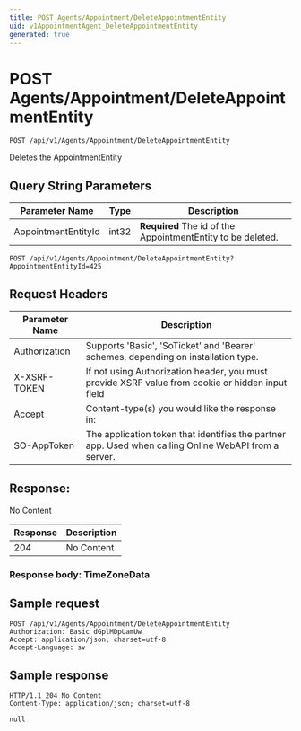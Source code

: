 ```yaml
---
title: POST Agents/Appointment/DeleteAppointmentEntity
uid: v1AppointmentAgent_DeleteAppointmentEntity
generated: true
---
```


# POST Agents/Appointment/DeleteAppointmentEntity

```http
POST /api/v1/Agents/Appointment/DeleteAppointmentEntity
```

Deletes the AppointmentEntity







## Query String Parameters

| Parameter Name | Type |  Description |
|----------------|------|--------------|
| AppointmentEntityId | int32 | **Required** The id of the AppointmentEntity to be deleted. |

```http
POST /api/v1/Agents/Appointment/DeleteAppointmentEntity?AppointmentEntityId=425
```


## Request Headers

| Parameter Name | Description |
|----------------|-------------|
| Authorization  | Supports 'Basic', 'SoTicket' and 'Bearer' schemes, depending on installation type. |
| X-XSRF-TOKEN   | If not using Authorization header, you must provide XSRF value from cookie or hidden input field |
| Accept         | Content-type(s) you would like the response in:  |
| SO-AppToken | The application token that identifies the partner app. Used when calling Online WebAPI from a server. |


## Response:

No Content

| Response | Description |
|----------------|-------------|
| 204 | No Content |

### Response body: TimeZoneData


## Sample request

```http!
POST /api/v1/Agents/Appointment/DeleteAppointmentEntity
Authorization: Basic dGplMDpUamUw
Accept: application/json; charset=utf-8
Accept-Language: sv
```

## Sample response

```http_
HTTP/1.1 204 No Content
Content-Type: application/json; charset=utf-8

null
```